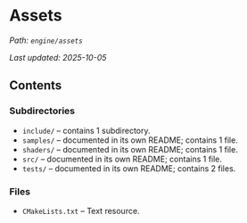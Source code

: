 # Assets

_Path: `engine/assets`_

_Last updated: 2025-10-05_


## Contents

### Subdirectories

- `include/` – contains 1 subdirectory.
- `samples/` – documented in its own README; contains 1 file.
- `shaders/` – documented in its own README; contains 1 file.
- `src/` – documented in its own README; contains 1 file.
- `tests/` – documented in its own README; contains 2 files.

### Files

- `CMakeLists.txt` – Text resource.
